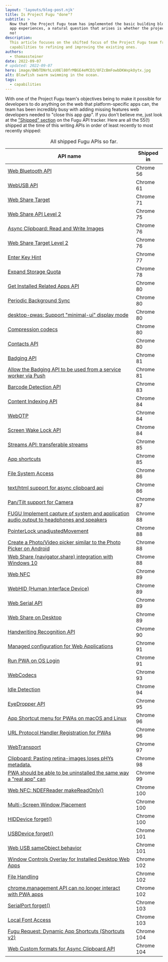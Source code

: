 ```yaml
---
layout: 'layouts/blog-post.njk'
title: Is Project Fugu "done"?
subtitle: >
  Now that the Project Fugu team has implemented the basic building blocks for creating advanced web
  app experiences, a natural question that arises is whether the project is "done". Spoiler alert:
  no!
description:
  This article focuses on the shifted focus of the Project Fugu team from implementing new
  capabilities to refining and improving the existing ones.
authors:
  - thomassteiner
date: 2022-09-07
# updated: 2022-09-07
hero: image/8WbTDNrhLsU0El80frMBGE4eMCD3/8FZcBmFowbDKWxpkOytx.jpg
alt: Blowfish swarm swimming in the ocean.
tags:
  - capabilities
---
```


With one of the Project Fugu team's objectives being to make it possible for developers to do
anything on the web that platform-specific apps can, the team has been incredibly busy with adding
missing features web developers needed to "close this app gap". If you don't believe me, just look
at the ["Shipped" section](https://fugu-tracker.web.app/#shipped) on the Fugu API tracker. Here are
all the 55(!) shipped at the time of this writing APIs in order of least recently to most recently
shipped:

<div class="table-wrapper scrollbar">
  <table>
    <thead>
      <tr>
        <th>API name</th>
        <th>Shipped in</th>
      </tr>
    </thead>
    <tbody>
      <tr><td><a href="https://crbug.com/419413">Web Bluetooth API</a></td><td>Chrome 56</td></tr>
      <tr><td><a href="https://crbug.com/492204">WebUSB API</a></td><td>Chrome 61</td></tr>
      <tr><td><a href="https://crbug.com/668389">Web Share Target</a></td><td>Chrome 71</td></tr>
      <tr><td><a href="https://crbug.com/903010">Web Share API Level 2</a></td><td>Chrome 75</td></tr>
      <tr><td><a href="https://crbug.com/150835">Async Clipboard: Read and Write Images</a></td><td>Chrome 76</td></tr>
      <tr><td><a href="https://crbug.com/885313">Web Share Target Level 2</a></td><td>Chrome 76</td></tr>
      <tr><td><a href="https://crbug.com/634330">Enter Key Hint</a></td><td>Chrome 77</td></tr>
      <tr><td><a href="https://crbug.com/897276">Expand Storage Quota</a></td><td>Chrome 78</td></tr>
      <tr><td><a href="https://crbug.com/895854">Get Installed Related Apps API</a></td><td>Chrome 80</td></tr>
      <tr><td><a href="https://crbug.com/925297">Periodic Background Sync</a></td><td>Chrome 80</td></tr>
      <tr><td><a href="https://crbug.com/1007151">desktop-pwas: Support "minimal-ui" display mode</a></td><td>Chrome 80</td></tr>
      <tr><td><a href="https://crbug.com/897298">Compression codecs</a></td><td>Chrome 80</td></tr>
      <tr><td><a href="https://crbug.com/860467">Contacts API</a></td><td>Chrome 80</td></tr>
      <tr><td><a href="https://crbug.com/719176">Badging API</a></td><td>Chrome 81</td></tr>
      <tr><td><a href="https://crbug.com/937720">Allow the Badging API to be used from a service worker via Push</a></td><td>Chrome 81</td></tr>
      <tr><td><a href="https://crbug.com/659138">Barcode Detection API</a></td><td>Chrome 83</td></tr>
      <tr><td><a href="https://crbug.com/973844">Content Indexing API</a></td><td>Chrome 84</td></tr>
      <tr><td><a href="https://crbug.com/670299">WebOTP</a></td><td>Chrome 84</td></tr>
      <tr><td><a href="https://crbug.com/257511">Screen Wake Lock API</a></td><td>Chrome 84</td></tr>
      <tr><td><a href="https://crbug.com/894838">Streams API: transferable streams</a></td><td>Chrome 85</td></tr>
      <tr><td><a href="https://crbug.com/955497">App shortcuts</a></td><td>Chrome 85</td></tr>
      <tr><td><a href="https://crbug.com/853326">File System Access</a></td><td>Chrome 86</td></tr>
      <tr><td><a href="https://crbug.com/931839">text/html support for async clipboard api</a></td><td>Chrome 86</td></tr>
      <tr><td><a href="https://crbug.com/934063">Pan/Tilt support for Camera</a></td><td>Chrome 87</td></tr>
      <tr><td><a href="https://crbug.com/1136480">FUGU Implement capture of system and application audio output to headphones and speakers </a></td><td>Chrome 88</td></tr>
      <tr><td><a href="https://crbug.com/982379">PointerLock unadjustedMovement</a></td><td>Chrome 88</td></tr>
      <tr><td><a href="https://crbug.com/895776">Create a Photo/Video picker similar to the Photo Picker on Android</a></td><td>Chrome 88</td></tr>
      <tr><td><a href="https://crbug.com/1035527">Web Share (navigator.share) integration with Windows 10</a></td><td>Chrome 88</td></tr>
      <tr><td><a href="https://crbug.com/520391">Web NFC</a></td><td>Chrome 89</td></tr>
      <tr><td><a href="https://crbug.com/890096">WebHID (Human Interface Device)</a></td><td>Chrome 89</td></tr>
      <tr><td><a href="https://crbug.com/884928">Web Serial API</a></td><td>Chrome 89</td></tr>
      <tr><td><a href="https://crbug.com/770595">Web Share on Desktop</a></td><td>Chrome 89</td></tr>
      <tr><td><a href="https://crbug.com/1207667">Handwriting Recognition API</a></td><td>Chrome 90</td></tr>
      <tr><td><a href="https://crbug.com/1141849">Managed configuration for Web Applications</a></td><td>Chrome 91</td></tr>
      <tr><td><a href="https://crbug.com/897302">Run PWA on OS Login</a></td><td>Chrome 91</td></tr>
      <tr><td><a href="https://crbug.com/897297">WebCodecs</a></td><td>Chrome 93</td></tr>
      <tr><td><a href="https://crbug.com/878979">Idle Detection</a></td><td>Chrome 94</td></tr>
      <tr><td><a href="https://crbug.com/897309">EyeDropper API</a></td><td>Chrome 95</td></tr>
      <tr><td><a href="https://crbug.com/1069293">App Shortcut menu for PWAs on macOS and Linux</a></td><td>Chrome 96</td></tr>
      <tr><td><a href="https://crbug.com/1019239">URL Protocol Handler Registration for PWAs </a></td><td>Chrome 96</td></tr>
      <tr><td><a href="https://crbug.com/1011392">WebTransport</a></td><td>Chrome 97</td></tr>
      <tr><td><a href="https://crbug.com/698793">Clipboard: Pasting retina-images loses pHYs metadata.</a></td><td>Chrome 98</td></tr>
      <tr><td><a href="https://crbug.com/957043">PWA should be able to be uninstalled the same way a "real app" can</a></td><td>Chrome 99</td></tr>
      <tr><td><a href="https://crbug.com/1275576">Web NFC: NDEFReader makeReadOnly()</a></td><td>Chrome 100</td></tr>
      <tr><td><a href="https://crbug.com/897300">Multi-Screen Window Placement</a></td><td>Chrome 100</td></tr>
      <tr><td><a href="https://crbug.com/1279822">HIDDevice forget()</a></td><td>Chrome 100</td></tr>
      <tr><td><a href="https://crbug.com/1299351">USBDevice forget()</a></td><td>Chrome 101</td></tr>
      <tr><td><a href="https://crbug.com/1274922">Web USB sameObject behavior</a></td><td>Chrome 101</td></tr>
      <tr><td><a href="https://crbug.com/937121">Window Controls Overlay for Installed Desktop Web Apps</a></td><td>Chrome 102</td></tr>
      <tr><td><a href="https://crbug.com/829689">File Handling</a></td><td>Chrome 102</td></tr>
      <tr><td><a href="https://crbug.com/1310149">chrome.management API can no longer interact with PWA apps</a></td><td>Chrome 102</td></tr>
      <tr><td><a href="https://crbug.com/1312010">SerialPort forget()</a></td><td>Chrome 103</td></tr>
      <tr><td><a href="https://crbug.com/535764">Local Font Access</a></td><td>Chrome 103</td></tr>
      <tr><td><a href="https://crbug.com/1327857">Fugu Request: Dynamic App Shortcuts (Shortcuts v2)</a></td><td>Chrome 104</td></tr>
      <tr><td><a href="https://crbug.com/106449">Web Custom formats for Async Clipboard API</a></td><td>Chrome 104</td></tr>
</tbody>
    <caption>
      All shipped Fugu APIs so far.
    </caption>
  </table>
</div>
